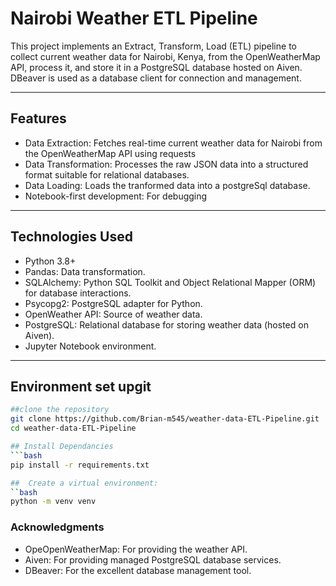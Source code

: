 
# Nairobi Weather ETL Pipeline 

This project implements an Extract, Transform, Load (ETL) pipeline to collect current weather data for Nairobi, Kenya, from the OpenWeatherMap API, process it, and store it in a PostgreSQL database hosted on Aiven. DBeaver is used as a database client for connection and management.

---

##  Features

- Data Extraction: Fetches real-time current weather data for Nairobi from the OpenWeatherMap API using requests
- Data Transformation: Processes the raw JSON data into a structured format suitable for relational databases.
- Data Loading: Loads the tranformed data into a postgreSql database.
- Notebook-first development: For debugging


---

##  Technologies Used

- Python 3.8+
- Pandas: Data transformation.
- SQLAlchemy: Python SQL Toolkit and Object Relational Mapper (ORM) for database interactions.
- Psycopg2: PostgreSQL adapter for Python.
- OpenWeather API: Source of weather data.
- PostgreSQL: Relational database for storing weather data (hosted on Aiven). 
- Jupyter Notebook environment.

---
## Environment set upgit

```bash
##clone the repository
git clone https://github.com/Brian-m545/weather-data-ETL-Pipeline.git
cd weather-data-ETL-Pipeline

## Install Dependancies
```bash
pip install -r requirements.txt

##  Create a virtual environment:
``bash
python -m venv venv

```

###  Acknowledgments
- OpeOpenWeatherMap: For providing the weather API.
- Aiven: For providing managed PostgreSQL database services.
- DBeaver: For the excellent database management tool.
